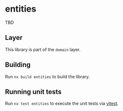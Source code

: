 # entities

TBD

## Layer

This library is part of the `domain` layer.

## Building

Run `nx build entities` to build the library.

## Running unit tests

Run `nx test entities` to execute the unit tests via [vitest](https://vitest.dev).
